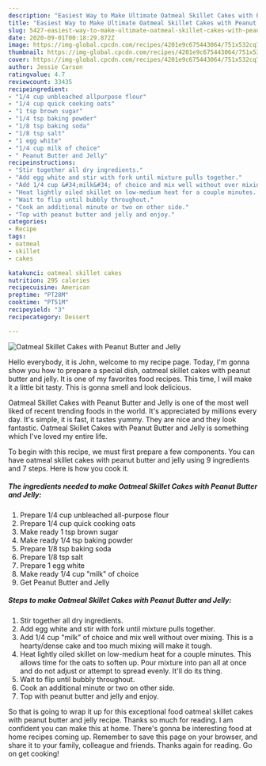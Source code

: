 ```yaml
---
description: "Easiest Way to Make Ultimate Oatmeal Skillet Cakes with Peanut Butter and Jelly"
title: "Easiest Way to Make Ultimate Oatmeal Skillet Cakes with Peanut Butter and Jelly"
slug: 5427-easiest-way-to-make-ultimate-oatmeal-skillet-cakes-with-peanut-butter-and-jelly
date: 2020-09-01T00:18:29.872Z
image: https://img-global.cpcdn.com/recipes/4201e9c675443064/751x532cq70/oatmeal-skillet-cakes-with-peanut-butter-and-jelly-recipe-main-photo.jpg
thumbnail: https://img-global.cpcdn.com/recipes/4201e9c675443064/751x532cq70/oatmeal-skillet-cakes-with-peanut-butter-and-jelly-recipe-main-photo.jpg
cover: https://img-global.cpcdn.com/recipes/4201e9c675443064/751x532cq70/oatmeal-skillet-cakes-with-peanut-butter-and-jelly-recipe-main-photo.jpg
author: Jessie Carson
ratingvalue: 4.7
reviewcount: 33435
recipeingredient:
- "1/4 cup unbleached allpurpose flour"
- "1/4 cup quick cooking oats"
- "1 tsp brown sugar"
- "1/4 tsp baking powder"
- "1/8 tsp baking soda"
- "1/8 tsp salt"
- "1 egg white"
- "1/4 cup milk of choice"
- " Peanut Butter and Jelly"
recipeinstructions:
- "Stir together all dry ingredients."
- "Add egg white and stir with fork until mixture pulls together."
- "Add 1/4 cup &#34;milk&#34; of choice and mix well without over mixing. This is a hearty/dense cake and too much mixing will make it tough."
- "Heat lightly oiled skillet on low-medium heat for a couple minutes. This allows time for the oats to soften up. Pour mixture into pan all at once and do not adjust or attempt to spread evenly. It&#39;ll do its thing."
- "Wait to flip until bubbly throughout."
- "Cook an additional minute or two on other side."
- "Top with peanut butter and jelly and enjoy."
categories:
- Recipe
tags:
- oatmeal
- skillet
- cakes

katakunci: oatmeal skillet cakes 
nutrition: 295 calories
recipecuisine: American
preptime: "PT28M"
cooktime: "PT51M"
recipeyield: "3"
recipecategory: Dessert

---
```



![Oatmeal Skillet Cakes with Peanut Butter and Jelly](https://img-global.cpcdn.com/recipes/4201e9c675443064/751x532cq70/oatmeal-skillet-cakes-with-peanut-butter-and-jelly-recipe-main-photo.jpg)

Hello everybody, it is John, welcome to my recipe page. Today, I'm gonna show you how to prepare a special dish, oatmeal skillet cakes with peanut butter and jelly. It is one of my favorites food recipes. This time, I will make it a little bit tasty. This is gonna smell and look delicious.

Oatmeal Skillet Cakes with Peanut Butter and Jelly is one of the most well liked of recent trending foods in the world. It's appreciated by millions every day. It's simple, it is fast, it tastes yummy. They are nice and they look fantastic. Oatmeal Skillet Cakes with Peanut Butter and Jelly is something which I've loved my entire life.




To begin with this recipe, we must first prepare a few components. You can have oatmeal skillet cakes with peanut butter and jelly using 9 ingredients and 7 steps. Here is how you cook it.

<!--inarticleads1-->

##### The ingredients needed to make Oatmeal Skillet Cakes with Peanut Butter and Jelly:

1. Prepare 1/4 cup unbleached all-purpose flour
1. Prepare 1/4 cup quick cooking oats
1. Make ready 1 tsp brown sugar
1. Make ready 1/4 tsp baking powder
1. Prepare 1/8 tsp baking soda
1. Prepare 1/8 tsp salt
1. Prepare 1 egg white
1. Make ready 1/4 cup &#34;milk&#34; of choice
1. Get  Peanut Butter and Jelly




<!--inarticleads2-->

##### Steps to make Oatmeal Skillet Cakes with Peanut Butter and Jelly:

1. Stir together all dry ingredients.
1. Add egg white and stir with fork until mixture pulls together.
1. Add 1/4 cup &#34;milk&#34; of choice and mix well without over mixing. This is a hearty/dense cake and too much mixing will make it tough.
1. Heat lightly oiled skillet on low-medium heat for a couple minutes. This allows time for the oats to soften up. Pour mixture into pan all at once and do not adjust or attempt to spread evenly. It&#39;ll do its thing.
1. Wait to flip until bubbly throughout.
1. Cook an additional minute or two on other side.
1. Top with peanut butter and jelly and enjoy.




So that is going to wrap it up for this exceptional food oatmeal skillet cakes with peanut butter and jelly recipe. Thanks so much for reading. I am confident you can make this at home. There's gonna be interesting food at home recipes coming up. Remember to save this page on your browser, and share it to your family, colleague and friends. Thanks again for reading. Go on get cooking!
